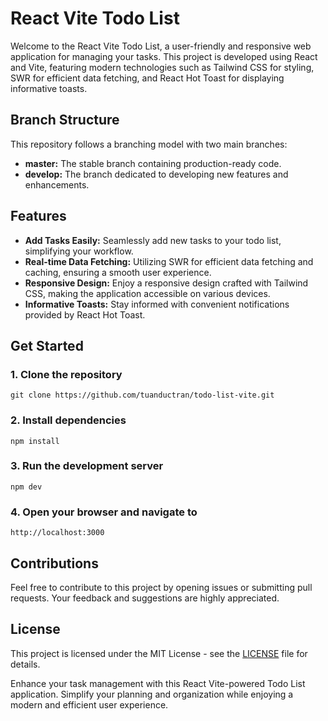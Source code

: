# React Vite Todo List

Welcome to the React Vite Todo List, a user-friendly and responsive web application for managing your tasks. This project is developed using React and Vite, featuring modern technologies such as Tailwind CSS for styling, SWR for efficient data fetching, and React Hot Toast for displaying informative toasts.

## Branch Structure

This repository follows a branching model with two main branches:

- **master:** The stable branch containing production-ready code.
- **develop:** The branch dedicated to developing new features and enhancements.

## Features

- **Add Tasks Easily:** Seamlessly add new tasks to your todo list, simplifying your workflow.
- **Real-time Data Fetching:** Utilizing SWR for efficient data fetching and caching, ensuring a smooth user experience.
- **Responsive Design:** Enjoy a responsive design crafted with Tailwind CSS, making the application accessible on various devices.
- **Informative Toasts:** Stay informed with convenient notifications provided by React Hot Toast.

## Get Started

### 1. Clone the repository

```
git clone https://github.com/tuanductran/todo-list-vite.git
```

### 2. Install dependencies

```
npm install
```

### 3. Run the development server

```
npm dev
```

### 4. Open your browser and navigate to

```
http://localhost:3000
```

## Contributions

Feel free to contribute to this project by opening issues or submitting pull requests. Your feedback and suggestions are highly appreciated.

## License

This project is licensed under the MIT License - see the [LICENSE](LICENSE) file for details.

Enhance your task management with this React Vite-powered Todo List application. Simplify your planning and organization while enjoying a modern and efficient user experience.
